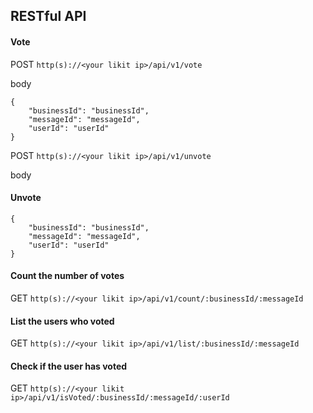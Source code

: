 ## RESTful API
#### Vote
POST `http(s)://<your likit ip>/api/v1/vote`

body

```
{
    "businessId": "businessId",
    "messageId": "messageId",
    "userId": "userId"
}
```

POST `http(s)://<your likit ip>/api/v1/unvote`

body

#### Unvote
```
{
    "businessId": "businessId",
    "messageId": "messageId",
    "userId": "userId"
}
```

#### Count the number of votes
GET `http(s)://<your likit ip>/api/v1/count/:businessId/:messageId`

#### List the users who voted
GET `http(s)://<your likit ip>/api/v1/list/:businessId/:messageId`

#### Check if the user has voted
GET `http(s)://<your likit ip>/api/v1/isVoted/:businessId/:messageId/:userId`

